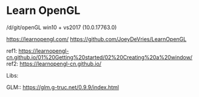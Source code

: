 # Learn OpenGL
/d/git/openGL
win10 + vs2017 (10.0.17763.0)

https://learnopengl.com/
https://github.com/JoeyDeVries/LearnOpenGL

ref1:	https://learnopengl-cn.github.io/01%20Getting%20started/02%20Creating%20a%20window/
ref2:	https://learnopengl-cn.github.io/

Libs:

GLM:: https://glm.g-truc.net/0.9.9/index.html
